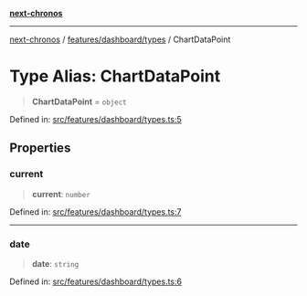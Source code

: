 [**next-chronos**](../../../../README.md)

***

[next-chronos](../../../../README.md) / [features/dashboard/types](../README.md) / ChartDataPoint

# Type Alias: ChartDataPoint

> **ChartDataPoint** = `object`

Defined in: [src/features/dashboard/types.ts:5](https://github.com/Bababum95/next-chronos/blob/41860730c8dd12c16699269e1eee86402c8d1a9f/src/features/dashboard/types.ts#L5)

## Properties

### current

> **current**: `number`

Defined in: [src/features/dashboard/types.ts:7](https://github.com/Bababum95/next-chronos/blob/41860730c8dd12c16699269e1eee86402c8d1a9f/src/features/dashboard/types.ts#L7)

***

### date

> **date**: `string`

Defined in: [src/features/dashboard/types.ts:6](https://github.com/Bababum95/next-chronos/blob/41860730c8dd12c16699269e1eee86402c8d1a9f/src/features/dashboard/types.ts#L6)
